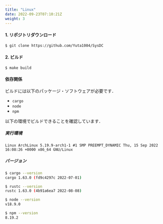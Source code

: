 ```yaml
---
title: "Linux"
date: 2022-09-23T07:10:21Z
weight: 3
---
```


#### 1. リポジトリダウンロード

```sh
$ git clone https://github.com/Yuta1004/SysDC
```

#### 2. ビルド

```
$ make build
```

#### 依存関係

ビルドには以下のパッケージ・ソフトウェアが必要です．

- `cargo`
- `node`
- `npm`

以下の環境でビルドできることを確認しています．

##### 実行環境

```text
Linux ArchLinux 5.19.9-arch1-1 #1 SMP PREEMPT_DYNAMIC Thu, 15 Sep 2022 16:08:26 +0000 x86_64 GNU/Linux
```

##### バージョン

```sh
$ cargo --version
cargo 1.63.0 (fd9c4297c 2022-07-01)

$ rustc --version
rustc 1.63.0 (4b91a6ea7 2022-08-08)

$ node --version
v18.9.0

$ npm --version
8.19.2
```
